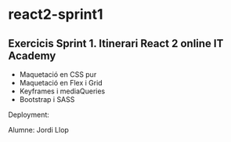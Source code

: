# react2-sprint1

## Exercicis Sprint 1. Itinerari React 2 online IT Academy 

- Maquetació en CSS pur
- Maquetació en Flex i Grid
- Keyframes i mediaQueries
- Bootstrap i SASS

Deployment:

Alumne: Jordi Llop
